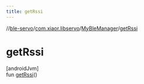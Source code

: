 ```yaml
---
title: getRssi
---
```

//[ble-servo](../../../index.html)/[com.xiaor.libservo](../index.html)/[MyBleManager](index.html)/[getRssi](get-rssi.html)



# getRssi



[androidJvm]\
fun [getRssi](get-rssi.html)()




